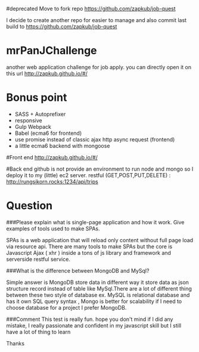 #deprecated Move to fork repo
https://github.com/zapkub/job-quest




I decide to create another repo for easier to manage
and also commit last build to 
https://github.com/zapkub/job-quest
# mrPanJChallenge


another web application challenge for job apply. you can directly open it on this url http://zapkub.github.io/#/

# Bonus point
 - SASS + Autoprefixer
 - responsive
 - Gulp Webpack
 - Babel (ecma6 for frontend)
 - use promise instead of classic ajax http async request (frontend)
 - a little ecma6 backend with mongoose
 
#Front end
  http://zapkub.github.io/#/

#Back end
  github is not provide an environment to run node and mongo so I deploy it to my (little) ec2 server.
  restful (GET,POST,PUT,DELETE) : http://rungsikorn.rocks:1234/api/trips

# Question

###Please explain what is single-page application and how it work. Give examples of tools used to make SPAs.

SPAs is a web application that will reload only content without full page load via resource api.
There are many tools to make SPAs but the core is Javascript Ajax ( xhr ) inside a tons of js library and framework and serverside restful service.

###What is the difference between MongoDB and MySql?

Simple answer is MongoDB store data in different way it store data as json structure record instead of table like MySql.There are a lot of different thing between these two style of database ex. MySQL is relational database and has it own SQL query syntax , Mongo is better for scalability if I need to choose database for a project I prefer MongoDB.


###Comment
This test is really fun. hope you don't mind if I did any mistake, I really passionate and confident in my javascript skill but I still have a lot of thing to learn

Thanks
